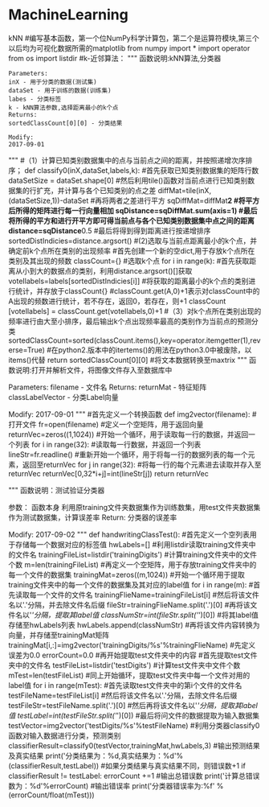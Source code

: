 # MachineLearning
kNN
#编写基本函数，第一个位NumPy科学计算包，第二个是运算符模块,第三个以后均为可视化数据所需的matplotlib
from numpy import *
import operator
from os import listdir
#k-近邻算法：
"""
    函数说明:kNN算法,分类器

    Parameters:
	inX - 用于分类的数据(测试集)
	dataSet - 用于训练的数据(训练集)
	labes - 分类标签
	k - kNN算法参数,选择距离最小的k个点
    Returns:
	sortedClassCount[0][0] - 分类结果

    Modify:
	2017-09-01
"""
#（1）计算已知类别数据集中的点与当前点之间的距离，并按照递增次序排序；
def classify0(inX,dataSet,labels,k):
    #首先获取已知类别数据集的矩阵行数
    dataSetSize = dataSet.shape[0]
    #然后利用tile()函数对当前点进行已知类别数据集的行扩充，并计算与各个已知类别的点之差
    diffMat=tile(inX,(dataSetSize,1))-dataSet
    #再将两者之差进行平方
    sqDiffMat=diffMat**2
    #将平方后所得的矩阵进行每一行向量相加
    sqDistance=sqDiffMat.sum(axis=1)
    #最后将所得的平方和进行开平方即可得当前点与各个已知类别数据集中点之间的距离
    distance=sqDistance**0.5
    #最后将得到得到距离进行按递增排序
    sortedDistIndicies=distance.argsort()
#(2)选取与当前点距离最小的k个点，并确定前k个点所在类别的出现频率
    #首先创建一个新的空dict,用于存放k个点所在类别及其出现的频数
    classCount={}
    #选取k个点
    for i in range(k):
    #首先获取距离从小到大的数据点的类别，利用distance.argsort()[]获取
        voteIlabels=labels[sortedDistIndicies[i]]
    #将获取的距离最小的k个点的类别进行统计，并存放于classCount{}
    #classCount.get(A,0)+1表示对classCount中的A出现的频数进行统计，若不存在，返回0，若存在，则+1
        classCount [voteIlabels] = classCount.get(voteIlabels,0)+1
#（3）对k个点所在类别出现的频率进行由大至小排序，最后输出k个点出现频率最高的类别作为当前点的预测分类
    sortedClassCount=sorted(classCount.items(),key=operator.itemgetter(1),reverse=True)
    #在python2.版本中的itertems()的用法在python3.0中被废除，以items()代替
    return sortedClassCount[0][0]
#将文本数据转换至maxtrix
"""
函数说明:打开并解析文件，将图像文件存入至数据库中

Parameters:
	filename - 文件名
Returns:
	returnMat - 特征矩阵
	classLabelVector - 分类Label向量

Modify:
	2017-09-01
"""
#首先定义一个转换函数
def img2vector(filename):
    #打开文件
    fr=open(filename)
     #定义一个空矩阵，用于返回向量
    returnVec=zeros((1,1024))
        #开始一个循环，用于读取每一行的数据，并返回一个列表
    for i in range(32):
            #读取每一行数据，并返回一个列表
        lineStr=fr.readline()
            #重新开始一个循环，用于将每一行的数据列表的每一个元素，返回至returnVec
        for j in range(32):
                #将每一行的每个元素进去读取并存入至returnVec
            returnVec[0,32*i+j]=int(lineStr[j])
    return returnVec

"""
函数说明：测试验证分类器

参数：
    函数本身
    利用原training文件夹数据集作为训练数集，用test文件夹数据集作为测试数据集，计算误差率
Return:
    分类器的误差率

Modify:
    2017-09-02
"""
def handwritingClassTest():
    #首先定义一个空列表用于存储每一个数据对应的标签值
    hwLabels=[]
    #利用listdir读取training文件夹中的文件名
    trainingFileList=listdir('trainingDigits')
    #计算training文件夹中的文件个数
    m=len(trainingFileList)
    #再定义一个空矩阵，用于存放training文件夹中的每一个文件的数据集
    trainingMat=zeros((m,1024))
    #开始一个循环用于提取training文件夹中的每一个文件的数据集及其对应的label值
    for i in range(m):
        #首先读取每一个文件的文件名
        trainingFlieName=trainingFileList[i]
        #然后将该文件名以'.'分隔，并去除文件名后缀
        fileStr=trainingFlieName.split('.')[0]
        #再将该文件名以'_'分隔，提取其label值
        classNumStr=int(fileStr.split('_')[0])
        #将其label值存储至hwLabels列表
        hwLabels.append(classNumStr)
        #再将该文件内容转换为向量，并存储至trainingMat矩阵
        trainingMat[i,:]=img2vector('trainingDigits/%s'%trainingFlieName)
    #先定义误差为0.0
    errorCount=0.0
    #再开始提取test文件夹中的内容
    #首先提取test文件夹中的文件名
    testFileList=listdir('testDigits')
    #计算test文件夹中文件个数
    mTest=len(testFileList)
    #同上开始循环，提取test文件夹中每一个文件对用的label值
    for i in range(mTest):
        #首先读取test文件夹中的第i个文件的文件名
        testFileName=testFileList[i]
        #然后将该文件名以'.'分隔，去除文件名后缀
        testFileStr=testFileName.split('.')[0]
        #然后再将该文件名以'_'分隔，提取其label值
        testLabel=int(testFileStr.split('_')[0])
        #最后将问文件的数据提取为输入数据集
        testVector=img2vector('testDigits/%s'%testFileName)
        #利用分类器classify0函数对输入数据进行分类，预测类别
        classifierResult=classify0(testVector,trainingMat,hwLabels,3)
        #输出预测结果及真实结果
        print('分类结果为：%d,真实结果为：%d'%(classifierResult,testLabel))
        #如果分类结果与真实结果不同，则错误数+1
        if classifierResult != testLabel:
            errorCount +=1
    #输出总错误数
    print('计算总错误数为：%d'%errorCount)
    #输出错误率
    print('分类器错误率为:%f' %(errorCount/float(mTest)))

